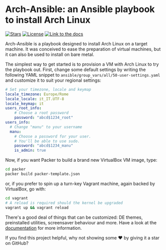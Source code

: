 # Arch-Ansible: an Ansible playbook to install Arch Linux

[![Stars](https://img.shields.io/github/stars/binary-manu/arch-ansible.svg?style=social&label=Star)](https://github.com/binary-manu/arch-ansible/stargazers)
[![License](https://img.shields.io/badge/License-MIT-blue.svg)](https://github.com/binary-manu/arch-ansible/blob/master/LICENSE.txt)
[![Link to the docs](https://img.shields.io/badge/Read%20the%20full%20docs!-%F0%9F%8E%93-brightgreen)][docs]

Arch-Ansible is a playbook designed to install Arch Linux on a target
machine. It was conceived to ease the preparation of virtual machines,
but it can also be used to install on bare metal.

The simplest way to get started is to provision a VM with Arch Linux to
try the playbook out. First, change some default settings by writing the
following YAML snippet to `ansible/group_vars/all/50-user-settings.yaml`
and customize it to suit your regional settings:

```yaml
# Set your timezone, locale and keymap
locale_timezone: Europe/Rome
locale_locale: it_IT.UTF-8
locale_keymap: it
users_root_info:
    # Choose a root password
    password: "abcd$1234_root"
users_info:
  # Change "manu" to your username
  manu:
    # Choose a password for your user.
    # You'll be able to use sudo.
    password: "abcd$1234_manu"
    is_admin: true
```

Now, if you want Packer to build a brand new VirtualBox VM image, type:

```sh
cd packer
packer build packer-template.json
```

or, if you prefer to spin up a turn-key Vagrant machine, again backed by
VirtualBox, go with:

```sh
cd vagrant
# A reload is required should the kernel be upgraded
vagrant up && vagrant reload
```

There's a good deal of things that can be customized: DE themes,
preinstalled utilities, screensaver behaviour and more. Have a look at
the [documentation][docs] for more information.

If you find this project helpful, why not showing some ♥ by giving it a
star on GitHub?

[docs]: https://binary-manu.github.io/arch-ansible

<!-- vi: set tw=72 et sw=2 fo=tcroqan autoindent: -->

